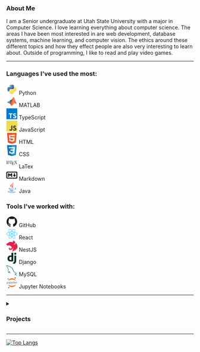 ### About Me

I am a Senior undergraduate at Utah State University with a major in Computer Science. I love learning everything about computer science. The areas I have been most interested in are web development, database systems, machine learning, and computer vision. The ethics around these different topics and how they effect people are also very interesting to learn about. Outside of programming, I like to read and play video games.

---

### Languages I've used the most:
<div>
	<img 
		 src="https://github.com/devicons/devicon/blob/master/icons/python/python-original.svg"
		 title="Python"
		 alt="Python"
		 width="30"
		 heigth="30"
	/> Python
</div>

<div>
	<img
		src="https://github.com/devicons/devicon/blob/master/icons/matlab/matlab-original.svg"
		title="MATLAB"
		alt="MATLAB"
		width="30"
		heigth="30"
	/> MATLAB
</div>

<div>
	<img
		src="https://github.com/devicons/devicon/blob/master/icons/typescript/typescript-original.svg"
		title="TypeScript"
		alt="TypeScript"
		width="30"
		heigth="30"
	/> TypeScript
</div>

<div>
	<img
		src="https://github.com/devicons/devicon/blob/master/icons/javascript/javascript-original.svg"
		title="JavaScript"
		alt="JavaScript"
		width="30"
		heigth="30"
	/> JavaScript
</div>

<div>
	<img
		src="https://github.com/devicons/devicon/blob/master/icons/html5/html5-original.svg"
		title="HTML"
		alt="HTML"
		width="30"
		heigth="30"
	/> HTML
</div>

<div>
	<img
		src="https://github.com/devicons/devicon/blob/master/icons/css3/css3-original.svg"
		title="CSS"
		alt="CSS"
		width="30"
		heigth="30"
	/> CSS
</div>

<div>
	<img
		src="https://github.com/devicons/devicon/blob/master/icons/latex/latex-original.svg"
		title="LaTex"
		alt="LaTex"
		width="30"
		heigth="30"
	/> LaTex
</div>

<div>
	<img
		src="https://github.com/devicons/devicon/blob/master/icons/markdown/markdown-original.svg"
		title="Markdown"
		alt="Markdown"
		width="30"
		heigth="30"
	/> Markdown
</div>

<div>
	<img
		src="https://github.com/devicons/devicon/blob/master/icons/java/java-original.svg"
		title="Java"
		alt="Java"
		width="30"
		heigth="30"
	/> Java
</div>

### Tools I've worked with:

<div>
	<img
		src="https://github.com/devicons/devicon/blob/master/icons/github/github-original.svg"
		title="GitHub"
		alt="GitHub"
		width="30"
		heigth="30"
	/> GitHub
</div>

<div>
	<img
		src="https://github.com/devicons/devicon/blob/master/icons/react/react-original.svg"
		title="React"
		alt="React"
		width="30"
		heigth="30"
	/> React
</div>

<div>
	<img
		src="https://github.com/devicons/devicon/blob/master/icons/nestjs/nestjs-plain.svg"
		title="NestJS"
		alt="NestJS"
		width="30"
		heigth="30"
	/> NestJS
</div>

<div>
	<img
		src="https://github.com/devicons/devicon/blob/master/icons/django/django-plain.svg"
		title="DJango"
		alt="Django"
		width="30"
		heigth="30"
	/> Django
</div>

<div>
	<img
		src="https://github.com/devicons/devicon/blob/master/icons/mysql/mysql-plain.svg"
		title="MySQL"
		alt="MySQL"
		width="30"
		heigth="30"
	/> MySQL
</div>

<div>
	<img
		src="https://github.com/devicons/devicon/blob/master/icons/jupyter/jupyter-original-wordmark.svg"
		title="Jupyter Notebooks"
		alt="Jupyter Notebooks"
		width="30"
		heigth="30"
	/> Jupyter Notebooks
</div>

---

<details>
	<summary>
		<h3>Projects</h3>
	</summary>
</details>

---

  [![Top Langs](https://github-readme-stats.vercel.app/api/top-langs/?username=skal-chin&layout=compact&theme=vision-friendly-dark)](https://github.com/skal-chin/github-readme-stats)

<!--
**skal-chin/skal-chin** is a ✨ _special_ ✨ repository because its `README.md` (this file) appears on your GitHub profile.

Here are some ideas to get you started:

- 🔭 I’m currently working on ...
- 🌱 I’m currently learning ...
- 👯 I’m looking to collaborate on ...
- 🤔 I’m looking for help with ...
- 💬 Ask me about ...
- 📫 How to reach me: ...
- 😄 Pronouns: ...
- ⚡ Fun fact: ...
-->
